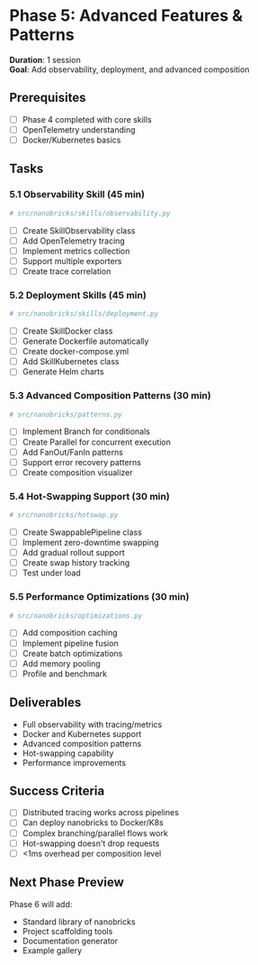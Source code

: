 # Phase 5: Advanced Features & Patterns

**Duration**: 1 session  
**Goal**: Add observability, deployment, and advanced composition

## Prerequisites

- [ ] Phase 4 completed with core skills
- [ ] OpenTelemetry understanding
- [ ] Docker/Kubernetes basics

## Tasks

### 5.1 Observability Skill (45 min)

```python
# src/nanobricks/skills/observability.py
```

- [ ] Create SkillObservability class
- [ ] Add OpenTelemetry tracing
- [ ] Implement metrics collection
- [ ] Support multiple exporters
- [ ] Create trace correlation

### 5.2 Deployment Skills (45 min)

```python
# src/nanobricks/skills/deployment.py
```

- [ ] Create SkillDocker class
- [ ] Generate Dockerfile automatically
- [ ] Create docker-compose.yml
- [ ] Add SkillKubernetes class
- [ ] Generate Helm charts

### 5.3 Advanced Composition Patterns (30 min)

```python
# src/nanobricks/patterns.py
```

- [ ] Implement Branch for conditionals
- [ ] Create Parallel for concurrent execution
- [ ] Add FanOut/FanIn patterns
- [ ] Support error recovery patterns
- [ ] Create composition visualizer

### 5.4 Hot-Swapping Support (30 min)

```python
# src/nanobricks/hotswap.py
```

- [ ] Create SwappablePipeline class
- [ ] Implement zero-downtime swapping
- [ ] Add gradual rollout support
- [ ] Create swap history tracking
- [ ] Test under load

### 5.5 Performance Optimizations (30 min)

```python
# src/nanobricks/optimizations.py
```

- [ ] Add composition caching
- [ ] Implement pipeline fusion
- [ ] Create batch optimizations
- [ ] Add memory pooling
- [ ] Profile and benchmark

## Deliverables

- Full observability with tracing/metrics
- Docker and Kubernetes support
- Advanced composition patterns
- Hot-swapping capability
- Performance improvements

## Success Criteria

- [ ] Distributed tracing works across pipelines
- [ ] Can deploy nanobricks to Docker/K8s
- [ ] Complex branching/parallel flows work
- [ ] Hot-swapping doesn't drop requests
- [ ] <1ms overhead per composition level

## Next Phase Preview

Phase 6 will add:

- Standard library of nanobricks
- Project scaffolding tools
- Documentation generator
- Example gallery
